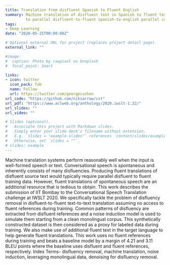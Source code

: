 ```yaml
---
title: Translation from disfluent Spanish to Fluent English
summary: Machine translation of disfluent text in Spanish to fluent text in English language without access
         to parallel disfluent-to-fluent spanish-to-english parallel corpus.
tags:
- Deep Learning
date: "2020-05-25T00:00:00Z"

# Optional external URL for project (replaces project detail page).
external_link: ""

#image:
#  caption: Photo by rawpixel on Unsplash
#  focal_point: Smart

links:
- icon: twitter
  icon_pack: fab
  name: Follow
  url: https://twitter.com/georgecushen
url_code: "https://github.com/niksarrow/cst"
url_pdf: "https://www.aclweb.org/anthology/2020.iwslt-1.22/"
url_slides: ""
url_video: ""

# Slides (optional).
#   Associate this project with Markdown slides.
#   Simply enter your slide deck's filename without extension.
#   E.g. `slides = "example-slides"` references `content/slides/example-slides.md`.
#   Otherwise, set `slides = ""`.
# slides: example
---
```


Machine translation systems perform reasonably well when the input is well-formed speech or text. Conversational speech is spontaneous and inherently consists of many disfluencies. Producing fluent translations of disfluent source text would typically require parallel disfluent to fluent training data. However, fluent translations of spontaneous speech are an additional resource that is tedious to obtain. This work describes the submission of IIT Bombay to the Conversational Speech Translation challenge at IWSLT 2020. We specifically tackle the problem of disfluency removal in disfluent-to-fluent text-to-text translation assuming no access to fluent references during training. Common patterns of disfluency are extracted from disfluent references and a noise induction model is used to simulate them starting from a clean monolingual corpus. This synthetically constructed dataset is then considered as a proxy for labeled data during training. We also make use of additional fluent text in the target language to help generate fluent translations. This work uses no fluent references during training and beats a baseline model by a margin of 4.21 and 3.11 BLEU points where the baseline uses disfluent and fluent references, respectively. Index Terms- disfluency removal, machine translation, noise induction, leveraging monolingual data, denoising for disfluency removal.
